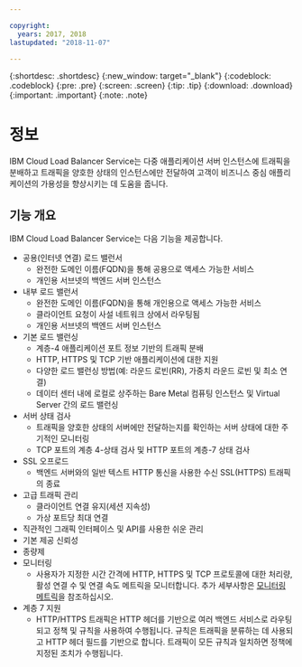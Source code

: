 ```yaml
---

copyright:
  years: 2017, 2018
lastupdated: "2018-11-07"

---
```


{:shortdesc: .shortdesc}
{:new_window: target="_blank"}
{:codeblock: .codeblock}
{:pre: .pre}
{:screen: .screen}
{:tip: .tip}
{:download: .download}
{:important: .important}
{:note: .note}

# 정보

IBM Cloud Load Balancer Service는 다중 애플리케이션 서버 인스턴스에 트래픽을 분배하고 트래픽을 양호한 상태의 인스턴스에만 전달하여 고객이 비즈니스 중심 애플리케이션의 가용성을 향상시키는 데 도움을 줍니다.

## 기능 개요
IBM Cloud Load Balancer Service는 다음 기능을 제공합니다.

* 공용(인터넷 연결) 로드 밸런서
	* 완전한 도메인 이름(FQDN)을 통해 공용으로 액세스 가능한 서비스
	* 개인용 서브넷의 백엔드 서버 인스턴스
* 내부 로드 밸런서
	* 완전한 도메인 이름(FQDN)을 통해 개인용으로 액세스 가능한 서비스
	* 클라이언트 요청이 사설 네트워크 상에서 라우팅됨
	* 개인용 서브넷의 백엔드 서버 인스턴스
* 기본 로드 밸런싱
	* 계층-4 애플리케이션 포트 정보 기반의 트래픽 분배
	* HTTP, HTTPS 및 TCP 기반 애플리케이션에 대한 지원 
	* 다양한 로드 밸런싱 방법(예: 라운드 로빈(RR), 가중치 라운드 로빈 및 최소 연결)
	* 데이터 센터 내에 로컬로 상주하는 Bare Metal 컴퓨팅 인스턴스 및 Virtual Server 간의 로드 밸런싱
* 서버 상태 검사
	* 트래픽을 양호한 상태의 서버에만 전달하는지를 확인하는 서버 상태에 대한 주기적인 모니터링 
	* TCP 포트의 계층 4-상태 검사 및 HTTP 포트의 계층-7 상태 검사 
* SSL 오프로드
	* 백엔드 서버와의 일반 텍스트 HTTP 통신을 사용한 수신 SSL(HTTPS) 트래픽의 종료
* 고급 트래픽 관리
	* 클라이언트 연결 유지(세션 지속성)
	* 가상 포트당 최대 연결
* 직관적인 그래픽 인터페이스 및 API를 사용한 쉬운 관리
* 기본 제공 신뢰성 
* 종량제 
* 모니터링
    * 사용자가 지정한 시간 간격에 HTTP, HTTPS 및 TCP 프로토콜에 대한 처리량, 활성 연결 수 및 연결 속도 메트릭을 모니터합니다. 추가 세부사항은 [모니터링 메트릭](monitoring-metrics.html)을 참조하십시오.
* 계층 7 지원
    * HTTP/HTTPS 트래픽은 HTTP 헤더를 기반으로 여러 백엔드 서비스로 라우팅되고 정책 및 규칙을 사용하여 수행됩니다. 규칙은 트래픽을 분류하는 데 사용되고 HTTP 헤더 필드를 기반으로 합니다. 트래픽이 모든 규칙과 일치하면 정책에 지정된 조치가 수행됩니다.    
